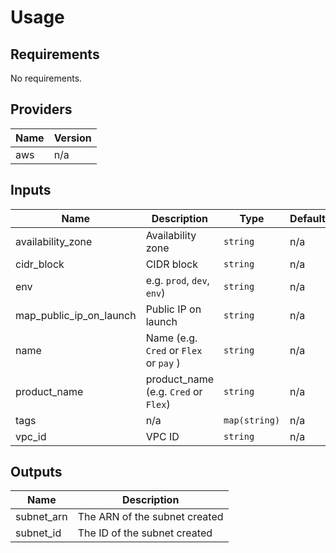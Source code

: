 # Usage
<!--- BEGIN_TF_DOCS --->

## Requirements

No requirements.

## Providers

| Name | Version |
|------|---------|
| aws | n/a |

## Inputs

| Name | Description | Type | Default | Required |
|------|-------------|------|---------|:--------:|
| availability\_zone | Availability zone | `string` | n/a | yes |
| cidr\_block | CIDR block | `string` | n/a | yes |
| env | e.g. `prod`, `dev`, `env`) | `string` | n/a | yes |
| map\_public\_ip\_on\_launch | Public IP on launch | `string` | n/a | yes |
| name | Name  (e.g. `Cred` or `Flex` or `pay` ) | `string` | n/a | yes |
| product\_name | product\_name (e.g. `Cred` or `Flex`) | `string` | n/a | yes |
| tags | n/a | `map(string)` | n/a | yes |
| vpc\_id | VPC ID | `string` | n/a | yes |

## Outputs

| Name | Description |
|------|-------------|
| subnet\_arn | The ARN of the subnet created |
| subnet\_id | The ID of the subnet created |

<!--- END_TF_DOCS --->

